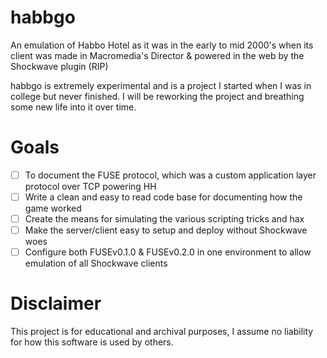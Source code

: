 # habbgo

An emulation of Habbo Hotel as it was in the early to mid 2000's when its client was made in Macromedia's Director
& powered in the web by the Shockwave plugin (RIP)

habbgo is extremely experimental and is a project I started when I was in college but never finished. I will be 
reworking the project and breathing some new life into it over time.

# Goals

- [ ] To document the FUSE protocol, which was a custom application layer protocol over TCP powering HH
- [ ] Write a clean and easy to read code base for documenting how the game worked
- [ ] Create the means for simulating the various scripting tricks and hax
- [ ] Make the server/client easy to setup and deploy without Shockwave woes
- [ ] Configure both FUSEv0.1.0 & FUSEv0.2.0 in one environment to allow emulation of all Shockwave clients

# Disclaimer

This project is for educational and archival purposes, I assume no liability for how this software is used by others.
